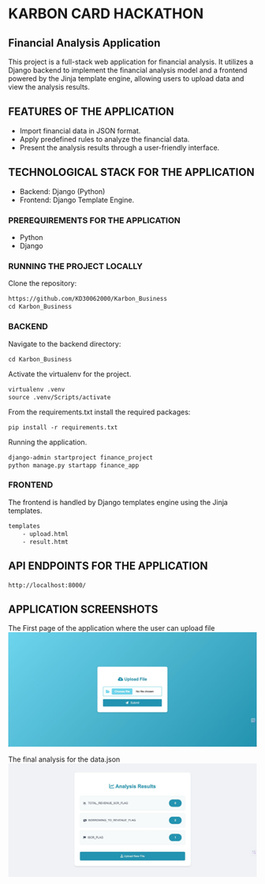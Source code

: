 
# KARBON CARD HACKATHON
## Financial Analysis Application

This project is a full-stack web application for financial analysis. It utilizes a Django backend to implement the financial analysis model and a frontend powered by the Jinja template engine, allowing users to upload data and view the analysis results.


## FEATURES OF THE APPLICATION

- Import financial data in JSON format.
- Apply predefined rules to analyze the financial data.
- Present the analysis results through a user-friendly interface.

## TECHNOLOGICAL STACK FOR THE APPLICATION

- Backend: Django (Python)
- Frontend: Django Template Engine.

### PREREQUIREMENTS FOR THE APPLICATION

- Python 
- Django

### RUNNING THE PROJECT LOCALLY 

Clone the repository:
   ```
   https://github.com/KD30062000/Karbon_Business   
   cd Karbon_Business
   ```

### BACKEND 

Navigate to the backend directory:
   ```
   cd Karbon_Business
   ```

Activate the virtualenv for the project.
   ```
   virtualenv .venv 
   source .venv/Scripts/activate
   ```

From the requirements.txt install the required packages:
   ```
   pip install -r requirements.txt
   ```

Running the application.
``` 
django-admin startproject finance_project
python manage.py startapp finance_app
```

### FRONTEND 
The frontend is handled by Django templates engine using the Jinja templates.
```
templates 
    - upload.html 
    - result.htmt
```


## API ENDPOINTS FOR THE APPLICATION

```http
http://localhost:8000/
```

## APPLICATION SCREENSHOTS 

The First page of the application where the user can upload file 
![LOGO](Resources/img1.jpeg)

The final analysis for the data.json
![LOGO](Resources/img2.jpeg)



